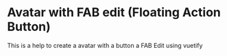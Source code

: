 # Avatar with FAB edit (Floating Action Button)
This is a help to create a avatar with a button a FAB Edit using vuetify


